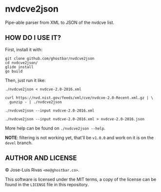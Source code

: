 nvdcve2json
===========

Pipe-able parser from XML to JSON of the nvdcve list.

HOW DO I USE IT?
----------------
First, install it with:

    git clone github.com/ghostbar/nvdcve2json
    cd nvdcve2json/
    glide install
    go build

Then, just run it like:


    ./nvdcve2json < nvdcve-2.0-2016.xml

    curl https://nvd.nist.gov/feeds/xml/cve/nvdcve-2.0-Recent.xml.gz | \
      gunzip - | ./nvdcve2json

    ./nvdcve2json --input nvdcve-2.0-2016.xml

    ./nvdcve2json --input nvdcve-2.0-2016.xml > nvdcve-2.0-2016.json

More help can be found on `./nvdcve2json --help`.

**NOTE**: filtering is not working yet, that'll be `v1.0.0` and work on it is on
the `devel` branch.

AUTHOR AND LICENSE
------------------
© Jose-Luis Rivas `<me@ghostbar.co>`.

This software is licensed under the MIT terms, a copy of the license can be
found in the `LICENSE` file in this repository.
